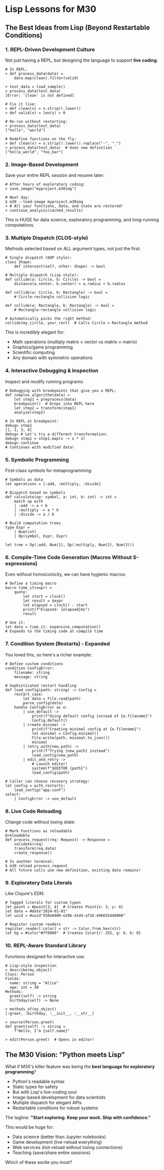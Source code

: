 # Lisp Lessons for M30

## The Best Ideas from Lisp (Beyond Restartable Conditions)

### 1. **REPL-Driven Development Culture**

Not just having a REPL, but designing the language to support **live coding**:

```m30
# In REPL:
> def process_data(data) =
    data.map(clean).filter(valid)

> test_data = load_sample()
> process_data(test_data)
[Error: 'clean' is not defined]

# Fix it live:
> def clean(x) = x.strip().lower()
> def valid(x) = len(x) > 0

# Re-run without restarting:
> process_data(test_data)
["hello", "world"]

# Redefine functions on the fly:
> def clean(x) = x.strip().lower().replace("-", "_")
> process_data(test_data)  # Uses new definition
["hello_world", "foo_bar"]
```

### 2. **Image-Based Development**

Save your entire REPL session and resume later:

```m30
# After hours of exploratory coding:
> save_image("myproject.m30img")

# Next day:
$ m30 --load-image myproject.m30img
> # All your functions, data, and state are restored!
> continue_analysis(cached_results)
```

This is HUGE for data science, exploratory programming, and long-running computations.

### 3. **Multiple Dispatch (CLOS-style)**

Methods selected based on ALL argument types, not just the first:

```m30
# Single dispatch (OOP style):
class Shape:
    def intersect(self, other: Shape) -> bool

# Multiple dispatch (Lisp style):
def collide(a: Circle, b: Circle) -> bool =
    distance(a.center, b.center) < a.radius + b.radius

def collide(a: Circle, b: Rectangle) -> bool =
    # Circle-rectangle collision logic

def collide(a: Rectangle, b: Rectangle) -> bool =
    # Rectangle-rectangle collision logic

# Automatically picks the right method:
collide(my_circle, your_rect)  # Calls Circle × Rectangle method
```

This is incredibly elegant for:
- Math operations (multiply matrix × vector vs matrix × matrix)
- Graphics/game programming
- Scientific computing
- Any domain with symmetric operations

### 4. **Interactive Debugging & Inspection**

Inspect and modify running programs:

```m30
# Debugging with breakpoints that give you a REPL:
def complex_algorithm(data) =
    let step1 = preprocess(data)
    breakpoint()  # Drops into REPL here
    let step2 = transform(step1)
    analyze(step2)

# In REPL at breakpoint:
debug> step1
[1, 2, 3, 4]
debug> # Let's try a different transformation:
debug> step1 = step1.map(x -> x * 2)
debug> continue
# Continues with modified data!
```

### 5. **Symbolic Programming**

First-class symbols for metaprogramming:

```m30
# Symbols as data
let operations = [:add, :multiply, :divide]

# Dispatch based on symbols
def calculate(op: symbol, a: int, b: int) -> int =
    match op with
    | :add -> a + b
    | :multiply -> a * b
    | :divide -> a / b

# Build computation trees
type Expr = 
    | Num(int)
    | Op(symbol, Expr, Expr)

let tree = Op(:add, Num(1), Op(:multiply, Num(2), Num(3)))
```

### 6. **Compile-Time Code Generation (Macros Without S-expressions)**

Even without homoiconicity, we can have hygienic macros:

```m30
# Define a timing macro
macro time_it(expr) =
    quote:
        let start = clock()
        let result = $expr
        let elapsed = clock() - start
        print(f"Elapsed: {elapsed}ms")
        result

# Use it:
let data = time_it: expensive_computation()
# Expands to the timing code at compile time
```

### 7. **Condition System (Restarts) - Expanded**

You loved this, so here's a richer example:

```m30
# Define custom conditions
condition ConfigError:
    filename: string
    message: string

# Sophisticated restart handling
def load_config(path: string) -> Config =
    restart_case:
        let data = File.read(path)
        parse_config(data)
    handle ConfigError as e:
        | use_default -> 
            print(f"Using default config instead of {e.filename}")
            Config.default()
        | create_minimal ->
            print(f"Creating minimal config at {e.filename}")
            let minimal = Config.minimal()
            File.write(path, minimal.to_json())
            minimal
        | retry_with(new_path) ->
            print(f"Trying {new_path} instead")
            load_config(new_path)
        | edit_and_retry ->
            # Launch editor!
            system(f"$EDITOR {path}")
            load_config(path)

# Caller can choose recovery strategy:
let config = with_restarts:
    load_config("app.conf")
select:
    | ConfigError -> use_default
```

### 8. **Live Code Reloading**

Change code without losing state:

```m30
# Mark functions as reloadable
@reloadable
def process_request(req: Request) -> Response =
    validate(req)
    transform(req.data)
    create_response()

# In another terminal:
$ m30 reload process_request
# All future calls use new definition, existing data remains!
```

### 9. **Exploratory Data Literals**

Like Clojure's EDN:

```m30
# Tagged literals for custom types
let point = #point[3, 4]  # Creates Point{x: 3, y: 4}
let date = #date"2024-01-01"
let uuid = #uuid"550e8400-e29b-41d4-a716-446655440000"

# Register custom readers
register_reader[:color] = str -> Color.from_hex(str)
let bg = #color"#ff0000"  # Creates Color{r: 255, g: 0, b: 0}
```

### 10. **REPL-Aware Standard Library**

Functions designed for interactive use:

```m30
# Lisp-style inspection
> describe(my_object)
Class: Person
Fields:
  name: string = "Alice"
  age: int = 30
Methods:
  greet(self) -> string
  birthday(self) -> None

> methods_of(my_object)
[:greet, :birthday, :__init__, :__str__]

> source(Person.greet)
def greet(self) -> string =
    f"Hello, I'm {self.name}"

> edit(Person.greet)  # Opens in editor!
```

## The M30 Vision: "Python meets Lisp"

What if M30's killer feature was being the **best language for exploratory programming**?

- Python's readable syntax
- Static types for safety
- But with Lisp's live-coding soul
- Image-based development for data scientists
- Multiple dispatch for elegant APIs
- Restartable conditions for robust systems

The tagline: **"Start exploring. Keep your work. Ship with confidence."**

This would be huge for:
- Data science (better than Jupyter notebooks)
- Game development (live-reload everything)
- Web services (hot-reload without losing connections)
- Teaching (save/share entire sessions)

Which of these excite you most?